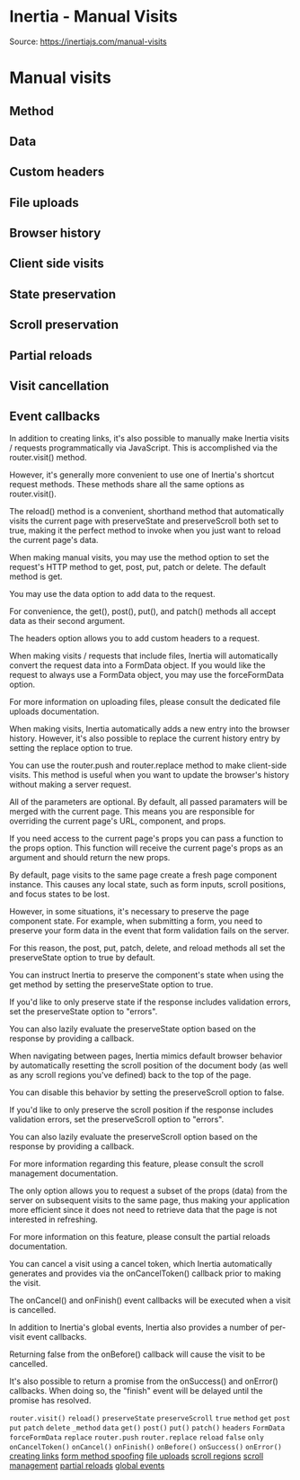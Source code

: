# Inertia - Manual Visits

Source: https://inertiajs.com/manual-visits

# Manual visits

## Method

## Data

## Custom headers

## File uploads

## Browser history

## Client side visits

## State preservation

## Scroll preservation

## Partial reloads

## Visit cancellation

## Event callbacks

In addition to creating links, it's also possible to manually make Inertia visits / requests programmatically via JavaScript. This is accomplished via the router.visit() method.

However, it's generally more convenient to use one of Inertia's shortcut request methods. These methods share all the same options as router.visit().

The reload() method is a convenient, shorthand method that automatically visits the current page with preserveState and preserveScroll both set to true, making it the perfect method to invoke when you just want to reload the current page's data.

When making manual visits, you may use the method option to set the request's HTTP method to get, post, put, patch or delete. The default method is get.

You may use the data option to add data to the request.

For convenience, the get(), post(), put(), and patch() methods all accept data as their second argument.

The headers option allows you to add custom headers to a request.

When making visits / requests that include files, Inertia will automatically convert the request data into a FormData object. If you would like the request to always use a FormData object, you may use the forceFormData option.

For more information on uploading files, please consult the dedicated file uploads documentation.

When making visits, Inertia automatically adds a new entry into the browser history. However, it's also possible to replace the current history entry by setting the replace option to true.

You can use the router.push and router.replace method to make client-side visits. This method is useful when you want to update the browser's history without making a server request.

All of the parameters are optional. By default, all passed paramaters will be merged with the current page. This means you are responsible for overriding the current page's URL, component, and props.

If you need access to the current page's props you can pass a function to the props option. This function will receive the current page's props as an argument and should return the new props.

By default, page visits to the same page create a fresh page component instance. This causes any local state, such as form inputs, scroll positions, and focus states to be lost.

However, in some situations, it's necessary to preserve the page component state. For example, when submitting a form, you need to preserve your form data in the event that form validation fails on the server.

For this reason, the post, put, patch, delete, and reload methods all set the preserveState option to true by default.

You can instruct Inertia to preserve the component's state when using the get method by setting the preserveState option to true.

If you'd like to only preserve state if the response includes validation errors, set the preserveState option to "errors".

You can also lazily evaluate the preserveState option based on the response by providing a callback.

When navigating between pages, Inertia mimics default browser behavior by automatically resetting the scroll position of the document body (as well as any scroll regions you've defined) back to the top of the page.

You can disable this behavior by setting the preserveScroll option to false.

If you'd like to only preserve the scroll position if the response includes validation errors, set the preserveScroll option to "errors".

You can also lazily evaluate the preserveScroll option based on the response by providing a callback.

For more information regarding this feature, please consult the scroll management documentation.

The only option allows you to request a subset of the props (data) from the server on subsequent visits to the same page, thus making your application more efficient since it does not need to retrieve data that the page is not interested in refreshing.

For more information on this feature, please consult the partial reloads documentation.

You can cancel a visit using a cancel token, which Inertia automatically generates and provides via the onCancelToken() callback prior to making the visit.

The onCancel() and onFinish() event callbacks will be executed when a visit is cancelled.

In addition to Inertia's global events, Inertia also provides a number of per-visit event callbacks.

Returning false from the onBefore() callback will cause the visit to be cancelled.

It's also possible to return a promise from the onSuccess() and onError() callbacks. When doing so, the "finish" event will be delayed until the promise has resolved.

`router.visit()`
`reload()`
`preserveState`
`preserveScroll`
`true`
`method`
`get`
`post`
`put`
`patch`
`delete`
`_method`
`data`
`get()`
`post()`
`put()`
`patch()`
`headers`
`FormData`
`forceFormData`
`replace`
`router.push`
`router.replace`
`reload`
`false`
`only`
`onCancelToken()`
`onCancel()`
`onFinish()`
`onBefore()`
`onSuccess()`
`onError()`
[creating links](/links)
[form method spoofing](https://laravel.com/docs/routing#form-method-spoofing)
[file uploads](/file-uploads)
[scroll regions](/scroll-management#scroll-regions)
[scroll management](/scroll-management)
[partial reloads](/partial-reloads)
[global events](/events)